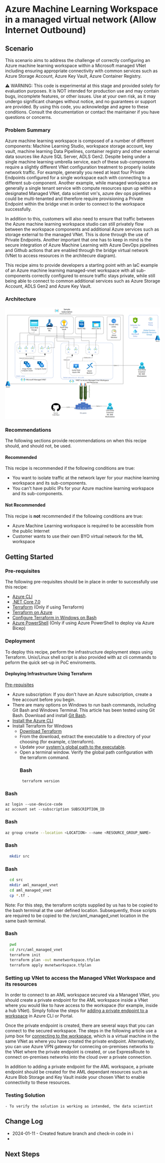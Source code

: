 # Azure Machine Learning Workspace in a managed virtual network (Allow Internet Outbound)

<!-- Replace "Recipe Template" title with name of the recipe. -->

## Scenario

<!-- Describe the usage scenario for this template.  Describe the challenges this recipes aims to address. -->
This scenario aims to address the challenge of correctly configuring an Azure machine learning workspace within a Microsoft managed VNet including ensuring appropriate connectivity with common services such as Azure Storage Account, Azure Key Vault, Azure Container Registry.

⚠️ WARNING: This code is experimental at this stage and provided solely for evaluation purposes. It is NOT intended for production use and may contain bugs, incomplete features, or other issues. Use at your own risk, as it may undergo significant changes without notice, and no guarantees or support are provided. By using this code, you acknowledge and agree to these conditions. Consult the documentation or contact the maintainer if you have questions or concerns.

### Problem Summary

<!--Briefly describe the problme that this recipe intends to resolve or make easier. -->
Azure machine learning workspace is composed of a number of different components: Machine Learning Studio, workspace storage account, key vault, machine learning Data Pipelines, container registry and other external data sources like Azure SQL Server, ADLS Gen2. Despite being under a single machine learning umbrella service, each of these sub-components require a slightly different VNet configuration treatment to properly isolate network traffic. For example, generally you need at least four Private Endpoints configured for a single workspace each with connecting to a different sub-component. Another example, while managed workspace are generally a single tenant service with compute resources spun up within a designated Managed VNet, data scientist vm's, azure dev ops pipelines could be multi-tenanted and therefore require provisioning a Private Endpoint within the bridge vnet in order to connect to the workspace successfully. 

In addition to this, customers will also need to ensure that traffic between the Azure machine learning workspace studio can still privately flow between the workspace components and additional Azure services such as storage external to the managed VNet. This is done through the use of Private Endpoints. Another important that one has to keep in mind is the secure integration of Azure Machine Learning with Azure DevOps pipelines and Github actions that are enabled through the bridge virtual network (VNet to access resources in the architecure diagram).

This recipe aims to provide developers a starting point with an IaC example of an Azure machine learning managed-vnet workspace with all sub-components correctly configured to ensure traffic stays private, while still being able to connect to common additional services such as Azure Storage Account, ADLS Gen2 and Azure Key Vault.

### Architecture

<!-- Include a high-level architecture diagram of the components used in this recipe. -->
![architecture](./media/AML_ManagedVNet_Secure_Architecture.png)


### Recommendations

The following sections provide recommendations on when this recipe should, and should not, be used.

#### Recommended

<!-- Provide details on when usage of this recipe is recommended. -->
This recipe is recommended if the following conditions are true:

- You want to isolate traffic at the network layer for your machine learning workspace and its sub-components.
- You can't have public IPs for your Azure machine learning workspace and its sub-components.

#### Not Recommended

<!-- Provide details on when usage of this recipe is NOT recommended. -->
This recipe is **not** recommended if the following conditions are true:

- Azure Machine Learning workspace is required to be accessible from the public Internet
- Customer wants to use their own BYO virtual network for the ML workspace 

## Getting Started

<!-- Provide instructions on how a user would use this recipe (e.g., how they would deploy the resources). -->

### Pre-requisites

<!-- List the pre-reqs for use of this recipe (SDKs, roles/permissions, etc.) -->
The following pre-requisites should be in place in order to successfully use this recipe:

- [Azure CLI](https://docs.microsoft.com/cli/azure/install-azure-cli)
- [.NET Core 7.0](https://docs.microsoft.com/dotnet/core/install/)
- [Terraform](https://www.terraform.io/downloads.html) (Only if using Terraform)
- [Terraform on Azure](https://learn.microsoft.com/en-us/azure/developer/terraform/overview)
- [Configure Terraform in Windows on Bash](https://learn.microsoft.com/en-us/azure/developer/terraform/get-started-windows-bash?tabs=bash)
- [Azure PowerShell](https://docs.microsoft.com/powershell/azure/install-az-ps) (Only if using Azure PowerShell to deploy via Azure Bicep)

### Deployment

To deploy this recipe, perform the infrastructure deployment steps using Terraform. Unix/Linux shell script is also provided with az cli commands to peform the quick set-up in PoC enviroments.

<!-- Provide instructions on how to deploy the recipe. -->

#### Deploying Infrastructure Using Terraform

<!-- TODO: Update to use Azure CLI. -->

[Pre-requisites](https://learn.microsoft.com/en-us/azure/developer/terraform/get-started-windows-bash?tabs=bash)
- Azure subscription: If you don't have an Azure subscription, create a free account before you begin.
- There are many options on Windows to run bash commands, including Git Bash and Windows Terminal. This article has been tested using Git Bash. Download   and install [Git Bash](https://git-scm.com/download/win).
- [Install the Azure CLI](https://learn.microsoft.com/en-us/cli/azure/install-azure-cli-windows)
- Install Terraform for Windows
  - [Download Terraform](https://www.terraform.io/downloads.html)
  - From the download, extract the executable to a directory of your choosing (for example, c:\terraform). 
  - Update your [system's global path to the executable](https://stackoverflow.com/questions/1618280/where-can-i-set-path-to-make-exe-on-windows).
  - Open a terminal window. Verify the global path configuration with the terraform command.
    ### Bash
    ```
     terraform version
     ```
### Bash
```
az login --use-device-code
az account set --subscription SUBSCRIPTION_ID
```

### Bash
   ```Bash
   az group create --location <LOCATION> --name <RESOURCE_GROUP_NAME>
   ```
### Bash
 ```Bash
   mkdir src
 ```
### Bash
 ```Bash
   cd src
   mkdir aml_managed_vnet
   cd aml_managed_vnet
   cp *.tf .
 ```
Note: For this step, the terraform scripts supplied by us has to be copied to the bash terminal at the user defined location. Subsequently, those scripts are required to be copied to the /src/aml_managed_vnet location in the same bash terminal.

### Bash
 ```Bash
   pwd
   cd /src/aml_managed_vnet
   terraform init
   terraform plan -out mvnetworkspace.tfplan
   terraform apply mvnetworkspace.tfplan
 ```
### Setting up VNet to access the Managed VNet Workspace and its resources 
In order to connect to an AML workspace secured via a Managed VNet, you should create a private endpoint for the AML workspace inside a VNet where you would like to have access to the workspace (for example, inside a hub VNet). Simply follow the steps for [adding a private endpoint to a workspace](https://learn.microsoft.com/en-us/azure/machine-learning/how-to-configure-private-link?view=azureml-api-2&tabs=cli#add-a-private-endpoint-to-a-workspace) in Azure CLI or Portal.

Once the private endpoint is created, there are several ways that you can connect to the secured workspace. The steps in the following article use a jump box for [connecting to the workspace](https://learn.microsoft.com/en-us/azure/machine-learning/tutorial-create-secure-workspace-vnet?view=azureml-api-2#connect-to-the-workspace), which is a virtual machine in the same VNet as where you have created the private endpoint. Alternatively, you can use Azure VPN gateway for connecing on-premises networks to the VNet where the private endpoint is created, or use ExpressRoute to connect on-premises networks into the cloud over a private connection.

In addition to adding a private endpoint for the AML workspace, a private endpoint should be created for the AML dependant resources such as Azure Blob Storage and Key Vault inside your chosen VNet to enable connectivity to these resources.

### Testing Solution

    - To verify the solution is working as intended, the data scientist 

## Change Log

<!--
Describe the change history for this recipe. For example:
- 2021-06-01
  - Fix for bug in Terraform template that prevented Key Vault reference resolution for function app.
-->
- 2024-01-11 - Created feature branch and check-in code in i 
- 

## Next Steps

<!-- Provide description and links to what a user of this recipe could do next.  Include suggestions for how the recipe could be enhanced or built upon. -->

